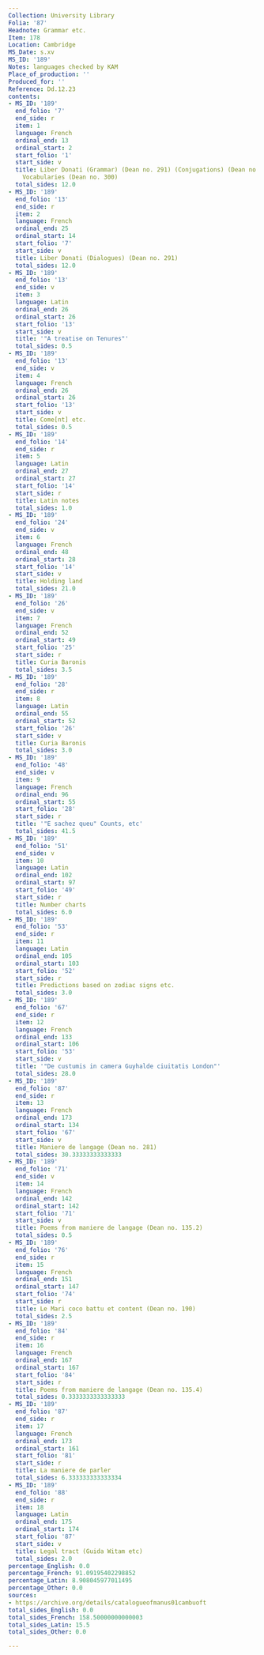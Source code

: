 ```yaml
---
Collection: University Library
Folia: '87'
Headnote: Grammar etc.
Item: 178
Location: Cambridge
MS_Date: s.xv
MS_ID: '189'
Notes: languages checked by KAM
Place_of_production: ''
Produced_for: ''
Reference: Dd.12.23
contents:
- MS_ID: '189'
  end_folio: '7'
  end_side: r
  item: 1
  language: French
  ordinal_end: 13
  ordinal_start: 2
  start_folio: '1'
  start_side: v
  title: Liber Donati (Grammar) (Dean no. 291) (Conjugations) (Dean no. 293)Various
    Vocabularies (Dean no. 300)
  total_sides: 12.0
- MS_ID: '189'
  end_folio: '13'
  end_side: r
  item: 2
  language: French
  ordinal_end: 25
  ordinal_start: 14
  start_folio: '7'
  start_side: v
  title: Liber Donati (Dialogues) (Dean no. 291)
  total_sides: 12.0
- MS_ID: '189'
  end_folio: '13'
  end_side: v
  item: 3
  language: Latin
  ordinal_end: 26
  ordinal_start: 26
  start_folio: '13'
  start_side: v
  title: '"A treatise on Tenures"'
  total_sides: 0.5
- MS_ID: '189'
  end_folio: '13'
  end_side: v
  item: 4
  language: French
  ordinal_end: 26
  ordinal_start: 26
  start_folio: '13'
  start_side: v
  title: Come[nt] etc.
  total_sides: 0.5
- MS_ID: '189'
  end_folio: '14'
  end_side: r
  item: 5
  language: Latin
  ordinal_end: 27
  ordinal_start: 27
  start_folio: '14'
  start_side: r
  title: Latin notes
  total_sides: 1.0
- MS_ID: '189'
  end_folio: '24'
  end_side: v
  item: 6
  language: French
  ordinal_end: 48
  ordinal_start: 28
  start_folio: '14'
  start_side: v
  title: Holding land
  total_sides: 21.0
- MS_ID: '189'
  end_folio: '26'
  end_side: v
  item: 7
  language: French
  ordinal_end: 52
  ordinal_start: 49
  start_folio: '25'
  start_side: r
  title: Curia Baronis
  total_sides: 3.5
- MS_ID: '189'
  end_folio: '28'
  end_side: r
  item: 8
  language: Latin
  ordinal_end: 55
  ordinal_start: 52
  start_folio: '26'
  start_side: v
  title: Curia Baronis
  total_sides: 3.0
- MS_ID: '189'
  end_folio: '48'
  end_side: v
  item: 9
  language: French
  ordinal_end: 96
  ordinal_start: 55
  start_folio: '28'
  start_side: r
  title: '"E sachez queu" Counts, etc'
  total_sides: 41.5
- MS_ID: '189'
  end_folio: '51'
  end_side: v
  item: 10
  language: Latin
  ordinal_end: 102
  ordinal_start: 97
  start_folio: '49'
  start_side: r
  title: Number charts
  total_sides: 6.0
- MS_ID: '189'
  end_folio: '53'
  end_side: r
  item: 11
  language: Latin
  ordinal_end: 105
  ordinal_start: 103
  start_folio: '52'
  start_side: r
  title: Predictions based on zodiac signs etc.
  total_sides: 3.0
- MS_ID: '189'
  end_folio: '67'
  end_side: r
  item: 12
  language: French
  ordinal_end: 133
  ordinal_start: 106
  start_folio: '53'
  start_side: v
  title: '"De custumis in camera Guyhalde ciuitatis London"'
  total_sides: 28.0
- MS_ID: '189'
  end_folio: '87'
  end_side: r
  item: 13
  language: French
  ordinal_end: 173
  ordinal_start: 134
  start_folio: '67'
  start_side: v
  title: Maniere de langage (Dean no. 281)
  total_sides: 30.33333333333333
- MS_ID: '189'
  end_folio: '71'
  end_side: v
  item: 14
  language: French
  ordinal_end: 142
  ordinal_start: 142
  start_folio: '71'
  start_side: v
  title: Poems from maniere de langage (Dean no. 135.2)
  total_sides: 0.5
- MS_ID: '189'
  end_folio: '76'
  end_side: r
  item: 15
  language: French
  ordinal_end: 151
  ordinal_start: 147
  start_folio: '74'
  start_side: r
  title: Le Mari coco battu et content (Dean no. 190)
  total_sides: 2.5
- MS_ID: '189'
  end_folio: '84'
  end_side: r
  item: 16
  language: French
  ordinal_end: 167
  ordinal_start: 167
  start_folio: '84'
  start_side: r
  title: Poems from maniere de langage (Dean no. 135.4)
  total_sides: 0.3333333333333333
- MS_ID: '189'
  end_folio: '87'
  end_side: r
  item: 17
  language: French
  ordinal_end: 173
  ordinal_start: 161
  start_folio: '81'
  start_side: r
  title: La maniere de parler
  total_sides: 6.333333333333334
- MS_ID: '189'
  end_folio: '88'
  end_side: r
  item: 18
  language: Latin
  ordinal_end: 175
  ordinal_start: 174
  start_folio: '87'
  start_side: v
  title: Legal tract (Guida Witam etc)
  total_sides: 2.0
percentage_English: 0.0
percentage_French: 91.09195402298852
percentage_Latin: 8.908045977011495
percentage_Other: 0.0
sources:
- https://archive.org/details/catalogueofmanus01cambuoft
total_sides_English: 0.0
total_sides_French: 158.50000000000003
total_sides_Latin: 15.5
total_sides_Other: 0.0

---
```

